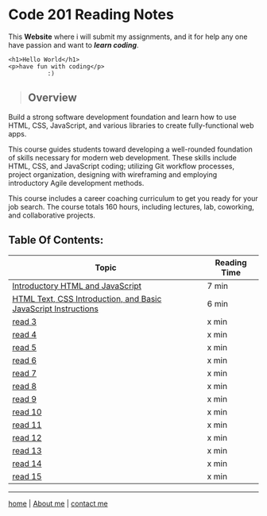 # Code 201 Reading Notes

This **Website** where i will submit my assignments, and it for help any one have passion and want to ***learn coding***.
```
<h1>Hello World</h1>
<p>have fun with coding</p>
           :)
```

>## Overview

Build a strong software development foundation and learn how to use HTML, CSS, JavaScript, and various libraries to create fully-functional web apps.

This course guides students toward developing a well-rounded foundation of skills necessary for modern web development. These skills include HTML, CSS, and JavaScript coding; utilizing Git workflow processes, project organization, designing with wireframing and employing introductory Agile development methods.

This course includes a career coaching curriculum to get you ready for your job search. The course totals 160 hours, including lectures, lab, coworking, and collaborative projects.


## Table Of Contents:

 **Topic**  | **Reading Time**
----------- |-----------------
[Introductory HTML and JavaScript](/class-01.md)  | 7 min
 [HTML Text, CSS Introduction, and Basic JavaScript Instructions](/class-02.md)  | 6 min
[read 3]()  | x min
[read 4]()  | x min
[read 5]()  | x min
[read 6]()  | x min
[read 7]()  | x min
[read 8]()  | x min
[read 9]()  | x min
[read 10]() | x min
[read 11]() | x min
[read 12]() | x min
[read 13]() | x min
[read 14]() | x min
[read 15]() | x min 


---

[home](/README.md) | [About me](/about-me.md) | [contact me](/contact-me.md)